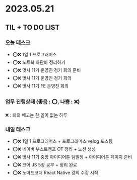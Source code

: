 # 2023.05.21

## TIL + TO DO LIST

### 오늘 테스크

- ⭕❌ 1일 1 프로그래머스
- ⭕❌ 노트북 하단바 정리하기
- ⭕❌ 멋사 11기 운영진 정기 회의 준비
- ⭕❌ 멋사 11기 운영진 정기 회의
- ⭕❌ 멋사 11기 FE 운영진 회의

### 업무 진행상태 (좋음 : ⭕, 나쁨 : ❌)

❌ : 회의 빼고는 한 일이 없는 하루

### 내일 테스크

- ⭕❌ 1일 1 프로그래머스 + 프로그래머스 velog 포스팅
- ⭕❌ 네이버 부스트캠프 OT 정리 + 노션 생성
- ⭕❌ 멋사 11기 중앙 아이디어톤 팀빌딩 + 아이디어톤 페이지 준비
- ⭕❌ 코어 JS 5장 공부 + 정리 완료
- ⭕❌ 노마드코더 React Native 강의 수강 시작
